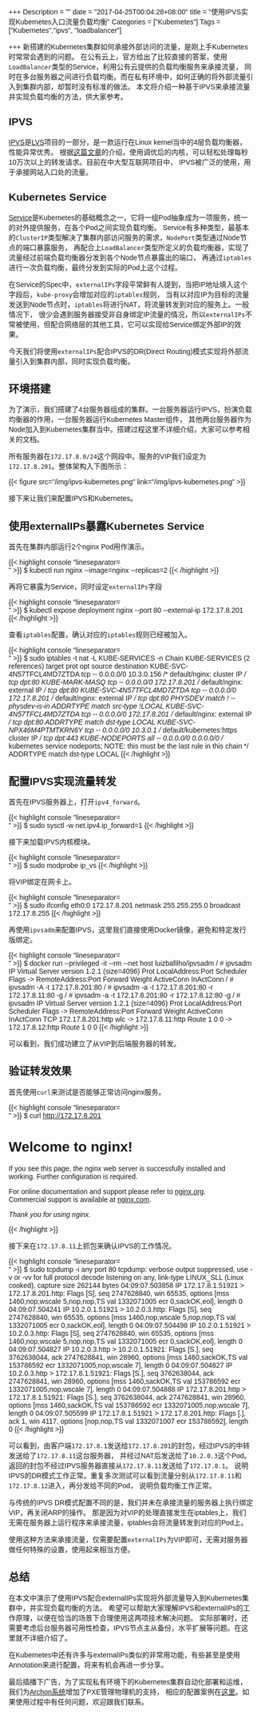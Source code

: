 +++
Description = ""
date = "2017-04-25T00:04:28+08:00"
title = "使用IPVS实现Kubernetes入口流量负载均衡"
Categories = ["Kubernetes"]
Tags = ["Kubernetes","ipvs", "loadbalancer"]

+++
新搭建的Kubernetes集群如何承接外部访问的流量，是刚上手Kubernetes时常常会遇到的问题。
在公有云上，官方给出了比较直接的答案，使用`LoadBalancer`类型的Service，利用公有云提供的负载均衡服务来承接流量，
同时在多台服务器之间进行负载均衡。而在私有环境中，如何正确的将外部流量引入到集群内部，却暂时没有标准的做法。
本文将介绍一种基于IPVS来承接流量并实现负载均衡的方法，供大家参考。

## IPVS

[IPVS]是[LVS]项目的一部分，是一款运行在Linux kernel当中的4层负载均衡器，性能异常优秀。
根据[这篇文章][ipvs-performance]的介绍，使用调优后的内核，可以轻松处理每秒10万次以上的转发请求。目前在中大型互联网项目中，
IPVS被广泛的使用，用于承接网站入口处的流量。

## Kubernetes Service

[Service][kubernetes-service]是Kubernetes的基础概念之一，它将一组Pod抽象成为一项服务，统一的对外提供服务，在各个Pod之间实现负载均衡。
Service有多种类型，最基本的`ClusterIP`类型解决了集群内部访问服务的需求，`NodePort`类型通过Node节点的端口暴露服务，
再配合上`LoadBalancer`类型所定义的负载均衡器，实现了流量经过前端负载均衡器分发到各个Node节点暴露出的端口，
再通过`iptables`进行一次负载均衡，最终分发到实际的Pod上这个过程。

在Service的Spec中，`externalIPs`字段平常鲜有人提到，当把IP地址填入这个字段后，`kube-proxy`会增加对应的`iptables`规则，
当有以对应IP为目标的流量发送到Node节点时，`iptables`将进行NAT，将流量转发到对应的服务上。一般情况下，
很少会遇到服务器接受非自身绑定IP流量的情况，所以`externalIPs`不常被使用，但配合网络层的其他工具，它可以实现给Service绑定外部IP的效果。

今天我们将使用`externalIPs`配合IPVS的DR(Direct Routing)模式实现将外部流量引入到集群内部，同时实现负载均衡。

## 环境搭建

为了演示，我们搭建了4台服务器组成的集群。一台服务器运行IPVS，扮演负载均衡器的作用，一台服务器运行Kubernetes Master组件，
其他两台服务器作为Node加入到Kubernetes集群当中。搭建过程这里不详细介绍，大家可以参考相关的文档。

所有服务器在`172.17.8.0/24`这个网段中。服务的VIP我们设定为`172.17.8.201`。整体架构入下图所示：

{{< figure src="/img/ipvs-kubernetes.png" link="/img/ipvs-kubernetes.png" >}}

接下来让我们来配置IPVS和Kubernetes。

## 使用externalIPs暴露Kubernetes Service

首先在集群内部运行2个nginx Pod用作演示。

{{< highlight console "lineseparator=<br>" >}}
$ kubectl run nginx --image=nginx --replicas=2
{{< /highlight >}}

再将它暴露为Service，同时设定`externalIPs`字段

{{< highlight console "lineseparator=<br>" >}}
$ kubectl expose deployment nginx --port 80 --external-ip 172.17.8.201
{{< /highlight >}}

查看`iptables`配置，确认对应的`iptables`规则已经被加入。

{{< highlight console "lineseparator=<br>" >}}
$ sudo iptables -t nat -L KUBE-SERVICES -n
Chain KUBE-SERVICES (2 references)
target     prot opt source               destination
KUBE-SVC-4N57TFCL4MD7ZTDA  tcp  --  0.0.0.0/0            10.3.0.156           /* default/nginx: cluster IP */ tcp dpt:80
KUBE-MARK-MASQ  tcp  --  0.0.0.0/0            172.17.8.201         /* default/nginx: external IP */ tcp dpt:80
KUBE-SVC-4N57TFCL4MD7ZTDA  tcp  --  0.0.0.0/0            172.17.8.201         /* default/nginx: external IP */ tcp dpt:80 PHYSDEV match ! --physdev-is-in ADDRTYPE match src-type !LOCAL
KUBE-SVC-4N57TFCL4MD7ZTDA  tcp  --  0.0.0.0/0            172.17.8.201         /* default/nginx: external IP */ tcp dpt:80 ADDRTYPE match dst-type LOCAL
KUBE-SVC-NPX46M4PTMTKRN6Y  tcp  --  0.0.0.0/0            10.3.0.1             /* default/kubernetes:https cluster IP */ tcp dpt:443
KUBE-NODEPORTS  all  --  0.0.0.0/0            0.0.0.0/0            /* kubernetes service nodeports; NOTE: this must be the last rule in this chain */ ADDRTYPE match dst-type LOCAL
{{< /highlight >}}

## 配置IPVS实现流量转发

首先在IPVS服务器上，打开`ipv4_forward`。

{{< highlight console "lineseparator=<br>" >}}
$ sudo sysctl -w net.ipv4.ip_forward=1
{{< /highlight >}}

接下来加载IPVS内核模块。

{{< highlight console "lineseparator=<br>" >}}
$ sudo modprobe ip_vs
{{< /highlight >}}

将VIP绑定在网卡上。

{{< highlight console "lineseparator=<br>" >}}
$ sudo ifconfig eth0:0 172.17.8.201 netmask 255.255.255.0 broadcast 172.17.8.255
{{< /highlight >}}

再使用`ipvsadm`来配置IPVS，这里我们直接使用Docker镜像，避免和特定发行版绑定。

{{< highlight console "lineseparator=<br>" >}}
$ docker run --privileged -it --rm --net host luizbafilho/ipvsadm
/ # ipvsadm
IP Virtual Server version 1.2.1 (size=4096)
Prot LocalAddress:Port Scheduler Flags
  -> RemoteAddress:Port           Forward Weight ActiveConn InActConn
/ # ipvsadm -A -t 172.17.8.201:80
/ # ipvsadm -a -t 172.17.8.201:80 -r 172.17.8.11:80 -g
/ # ipvsadm -a -t 172.17.8.201:80 -r 172.17.8.12:80 -g
/ # ipvsadm
IP Virtual Server version 1.2.1 (size=4096)
Prot LocalAddress:Port Scheduler Flags
  -> RemoteAddress:Port           Forward Weight ActiveConn InActConn
TCP  172.17.8.201:http wlc
  -> 172.17.8.11:http             Route   1      0          0
  -> 172.17.8.12:http             Route   1      0          0
{{< /highlight >}}

可以看到，我们成功建立了从VIP到后端服务器的转发。

## 验证转发效果

首先使用`curl`来测试是否能够正常访问nginx服务。

{{< highlight console "lineseparator=<br>" >}}
$ curl http://172.17.8.201
<!DOCTYPE html>
<html>
<head>
<title>Welcome to nginx!</title>
<style>
    body {
        width: 35em;
        margin: 0 auto;
        font-family: Tahoma, Verdana, Arial, sans-serif;
    }
</style>
</head>
<body>
<h1>Welcome to nginx!</h1>
<p>If you see this page, the nginx web server is successfully installed and
working. Further configuration is required.</p>

<p>For online documentation and support please refer to
<a href="http://nginx.org/">nginx.org</a>.<br/>
Commercial support is available at
<a href="http://nginx.com/">nginx.com</a>.</p>

<p><em>Thank you for using nginx.</em></p>
</body>
</html>
{{< /highlight >}}

接下来在`172.17.8.11`上抓包来确认IPVS的工作情况。

{{< highlight console "lineseparator=<br>" >}}
$ sudo tcpdump -i any port 80
tcpdump: verbose output suppressed, use -v or -vv for full protocol decode
listening on any, link-type LINUX_SLL (Linux cooked), capture size 262144 bytes
04:09:07.503858 IP 172.17.8.1.51921 > 172.17.8.201.http: Flags [S], seq 2747628840, win 65535, options [mss 1460,nop,wscale 5,nop,nop,TS val 1332071005 ecr 0,sackOK,eol], length 0
04:09:07.504241 IP 10.2.0.1.51921 > 10.2.0.3.http: Flags [S], seq 2747628840, win 65535, options [mss 1460,nop,wscale 5,nop,nop,TS val 1332071005 ecr 0,sackOK,eol], length 0
04:09:07.504498 IP 10.2.0.1.51921 > 10.2.0.3.http: Flags [S], seq 2747628840, win 65535, options [mss 1460,nop,wscale 5,nop,nop,TS val 1332071005 ecr 0,sackOK,eol], length 0
04:09:07.504827 IP 10.2.0.3.http > 10.2.0.1.51921: Flags [S.], seq 3762638044, ack 2747628841, win 28960, options [mss 1460,sackOK,TS val 153786592 ecr 1332071005,nop,wscale 7], length 0
04:09:07.504827 IP 10.2.0.3.http > 172.17.8.1.51921: Flags [S.], seq 3762638044, ack 2747628841, win 28960, options [mss 1460,sackOK,TS val 153786592 ecr 1332071005,nop,wscale 7], length 0
04:09:07.504888 IP 172.17.8.201.http > 172.17.8.1.51921: Flags [S.], seq 3762638044, ack 2747628841, win 28960, options [mss 1460,sackOK,TS val 153786592 ecr 1332071005,nop,wscale 7], length 0
04:09:07.505599 IP 172.17.8.1.51921 > 172.17.8.201.http: Flags [.], ack 1, win 4117, options [nop,nop,TS val 1332071007 ecr 153786592], length 0
{{< /highlight >}}

可以看到，由客户端`172.17.8.1`发送给`172.17.8.201`的封包，经过IPVS的中转发送给了`172.17.8.11`这台服务器，
并经过NAT后发送给了`10.2.0.3`这个Pod。返回的封包不经过IPVS服务器直接从`172.17.8.11`发送给了`172.17.8.1`。
说明IPVS的DR模式工作正常。重复多次测试可以看到流量分别从`172.17.8.11`和`172.17.8.12`进入，再分发给不同的Pod，
说明负载均衡工作正常。

与传统的IPVS DR模式配置不同的是，我们并未在承接流量的服务器上执行绑定VIP，再关闭ARP的操作。
那是因为对VIP的处理直接发生在iptables上，我们无需在服务器上运行程序来承接流量，iptables会将流量转发到对应的Pod上。

使用这种方法来承接流量，仅需要配置`externalIPs`为VIP即可，无需对服务器做任何特殊的设置，使用起来相当方便。

## 总结

在本文中演示了使用IPVS配合externalIPs实现将外部流量导入到Kubernetes集群中，并实现负载均衡的方法。
希望可以帮助大家理解IPVS和externalIPs的工作原理，以便在恰当的场景下合理使用这两项技术解决问题。
实际部署时，还需要考虑后台服务器可用性检查，IPVS节点主从备份，水平扩展等问题。在这里就不详细介绍了。

在Kubernetes中还有许多与externalIPs类似的非常用功能，有些甚至是使用Annotation来进行配置，将来有机会再进一步分享。

最后插播下广告，为了实现私有环境下的Kubernetes集群自动化部署和运维，我们为[Archon系统][archon]增加了PXE管理物理机的支持，
相应的配置案例在[这里][matchbox-example]。如果使用过程中有任何问题，欢迎跟我们联系。

[IPVS]: http://www.linuxvirtualserver.org/software/ipvs.html
[LVS]: http://www.linuxvirtualserver.org
[kubernetes-service]: https://kubernetes.io/docs/concepts/services-networking/service/
[ipvs-performance]: https://www.lvtao.net/server/taobao-linux-kernel.html
[archon]: https://github.com/kubeup/archon
[matchbox-example]: https://github.com/kubeup/archon/tree/master/example/k8s-matchbox

